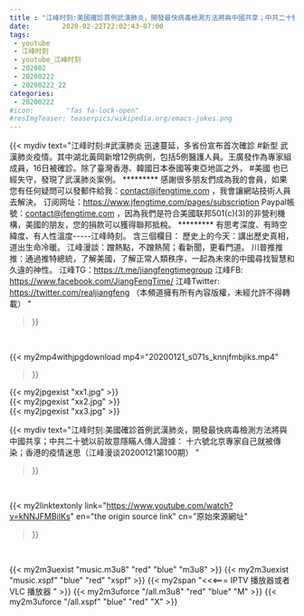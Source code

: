 ```yaml
---
title : "江峰时刻:美國確診首例武漢肺炎，開發最快病毒檢測方法將與中國共享；中共二十號以前故意隱瞞人傳人證據： 十六號北京專家自己就被傳染；香港的疫情迷思（江峰漫谈20200121第100期） "
date:        2020-02-22T22:02:43-07:00
tags:
 - youtube
 - 江峰时刻
 - youtube_江峰时刻
 - 202002
 - 20200222
 - 20200222_22
categories:
 - 20200222
#icon:        "fas fa-lock-open"
#resImgTeaser: teaserpics/wikipedia.org/emacs-jokes.png
---
```


{{< mydiv text="江峰时刻:#武漢肺炎 迅速蔓延，多省份宣布首次確診 #新型 武漢肺炎疫情。其中湖北黃岡新增12例病例，包括5例醫護人員。王廣發作為專家組成員，16日被確診。除了臺灣香港、韓國日本泰國等東亞地區之外， #美國 也已經失守，發現了武漢肺炎案例。     ********* 感謝很多朋友們成為我的會員，如果您有任何疑問可以發郵件給我：contact@jfengtime.com ，我會讓網站技術人員去解決。 订阅网址：https://www.jfengtime.com/pages/subscription Paypal帳號：contact@jfengtime.com ，因為我們是符合美國联邦501(c)(3)的非營利機構，美國的朋友，您的捐款可以獲得聯邦抵稅。     ********* 有思考深度、有時空緯度、有人性溫度-----江峰時刻。 含三個欄目： 歷史上的今天：講出歷史真相，道出生命冷暖。 江峰漫談：蹭熱點，不蹭熱鬧；看新聞，更看門道。 川普推推推：通過推特總統，了解美國，了解正常人類秩序，一起為未來的中國尋找智慧和久違的神性。  江峰TG：https://t.me/jiangfengtimegroup 江峰FB: https://www.facebook.com/JiangFengTime/ 江峰Twitter: https://twitter.com/realjiangfeng （本頻道擁有所有內容版權，未經允許不得轉載） "
>}}
<br>


{{< my2mp4withjpgdownload mp4="20200121_s071s_knnjfmbjiks.mp4"
>}}

{{< my2jpgexist "xx1.jpg" >}}<br>
{{< my2jpgexist "xx2.jpg" >}}<br>
{{< my2jpgexist "xx3.jpg" >}}<br>



{{< mydiv text="江峰时刻:美國確診首例武漢肺炎，開發最快病毒檢測方法將與中國共享；中共二十號以前故意隱瞞人傳人證據： 十六號北京專家自己就被傳染；香港的疫情迷思（江峰漫谈20200121第100期） "
>}}
<br>

{{< my2linktextonly link="https://www.youtube.com/watch?v=kNNJFMBjIKs"
en="the origin source link" cn="原始來源網址"
>}}


<br>

{{< my2m3uexist "music.m3u8" "red"  "blue" "m3u8" >}} {{< my2m3uexist "music.xspf" "blue" "red"  "xspf" >}} {{< my2span "<<<=== IPTV 播放器或者 VLC 播放器 " >}} {{< my2m3uforce "/all.m3u8" "red"  "blue" "M" >}} {{< my2m3uforce "/all.xspf" "blue" "red"  "X" >}} 
